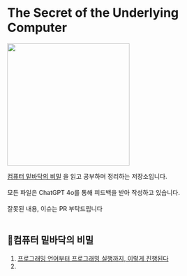 # The Secret of the Underlying Computer

<p align="left">
  <img src="https://github.com/user-attachments/assets/7eb90ed2-c464-4ad0-bc76-1ca5a273c4eb" width=280>
</p>


[컴퓨터 밑바닥의 비밀](https://www.yes24.com/product/goods/125299750) 을 읽고 공부하며 정리하는 저장소입니다. <br><br>
모든 파일은 ChatGPT 4o를 통해 피드백을 받아 작성하고 있습니다. <br><br>
잘못된 내용, 이슈는 PR 부탁드립니다
<br><br>

## 🎯컴퓨터 밑바닥의 비밀

1. [프로그래밍 언어부터 프로그래밍 실행까지, 이렇게 진행된다](https://github.com/CS-Bookshelf/The-Secret-of-the-Underlying-Computer/tree/0db6628550c9083163cab705df3942112fce48d7/Chapter_01)
2. 
